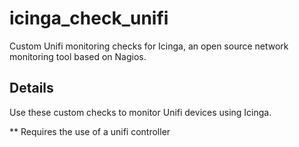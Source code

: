 # icinga_check_unifi
Custom Unifi monitoring checks for Icinga, an open source network monitoring tool based on Nagios.

## Details
Use these custom checks to monitor Unifi devices using Icinga.  
  
** Requires the use of a unifi controller

